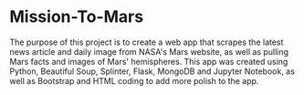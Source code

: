 # Mission-To-Mars

The purpose of this project is to create a web app that scrapes the latest news article and daily image from NASA's Mars website, as well as pulling Mars facts and images of Mars' hemispheres.  This app was created using Python, Beautiful Soup, Splinter, Flask, MongoDB and Jupyter Notebook, as well as Bootstrap and HTML coding to add more polish to the app.  
